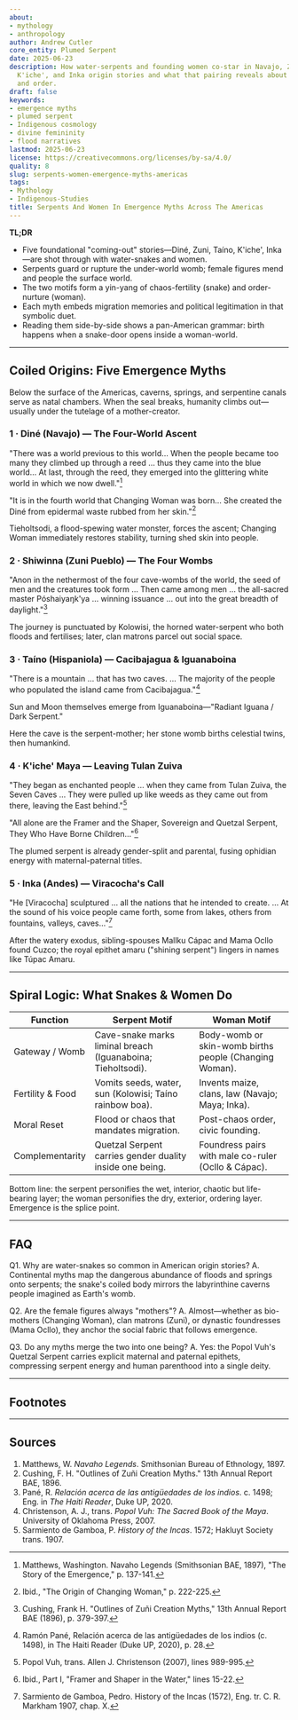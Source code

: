 ```yaml
---
about:
- mythology
- anthropology
author: Andrew Cutler
core_entity: Plumed Serpent
date: 2025-06-23
description: How water-serpents and founding women co-star in Navajo, Zuni, Taíno,
  K'iche', and Inka origin stories and what that pairing reveals about birth, chaos,
  and order.
draft: false
keywords:
- emergence myths
- plumed serpent
- Indigenous cosmology
- divine femininity
- flood narratives
lastmod: 2025-06-23
license: https://creativecommons.org/licenses/by-sa/4.0/
quality: 8
slug: serpents-women-emergence-myths-americas
tags:
- Mythology
- Indigenous-Studies
title: Serpents And Women In Emergence Myths Across The Americas
---
```


**TL;DR**

- Five foundational "coming-out" stories—Diné, Zuni, Taíno, K'iche', Inka—are shot through with water-snakes and women.
- Serpents guard or rupture the under-world womb; female figures mend and people the surface world.
- The two motifs form a yin-yang of chaos-fertility (snake) and order-nurture (woman).
- Each myth embeds migration memories and political legitimation in that symbolic duet.
- Reading them side-by-side shows a pan-American grammar: birth happens when a snake-door opens inside a woman-world.

---

## Coiled Origins: Five Emergence Myths

Below the surface of the Americas, caverns, springs, and serpentine canals serve as natal chambers. When the seal breaks, humanity climbs out—usually under the tutelage of a mother-creator.

### 1 · Diné (Navajo) — The Four-World Ascent

"There was a world previous to this world… When the people became too many they climbed up through a reed … thus they came into the blue world… At last, through the reed, they emerged into the glittering white world in which we now dwell."[^1]

"It is in the fourth world that Changing Woman was born… She created the Diné from epidermal waste rubbed from her skin."[^2]

Tieholtsodi, a flood-spewing water monster, forces the ascent; Changing Woman immediately restores stability, turning shed skin into people.

### 2 · Shiwinna (Zuni Pueblo) — The Four Wombs

"Anon in the nethermost of the four cave-wombs of the world, the seed of men and the creatures took form … Then came among men … the all-sacred master Póshaiyaŋk'ya … winning issuance … out into the great breadth of daylight."[^3]

The journey is punctuated by Kolowisi, the horned water-serpent who both floods and fertilises; later, clan matrons parcel out social space.

### 3 · Taíno (Hispaniola) — Cacibajagua & Iguanaboina

"There is a mountain … that has two caves. … The majority of the people who populated the island came from Cacibajagua."[^4]

Sun and Moon themselves emerge from Iguanaboina—"Radiant Iguana / Dark Serpent."

Here the cave is the serpent-mother; her stone womb births celestial twins, then humankind.

### 4 · K'iche' Maya — Leaving Tulan Zuiva

"They began as enchanted people … when they came from Tulan Zuiva, the Seven Caves … They were pulled up like weeds as they came out from there, leaving the East behind."[^5]

"All alone are the Framer and the Shaper, Sovereign and Quetzal Serpent, They Who Have Borne Children…"[^6]

The plumed serpent is already gender-split and parental, fusing ophidian energy with maternal-paternal titles.

### 5 · Inka (Andes) — Viracocha's Call

"He [Viracocha] sculptured … all the nations that he intended to create. … At the sound of his voice people came forth, some from lakes, others from fountains, valleys, caves…"[^7]

After the watery exodus, sibling-spouses Mallku Cápac and Mama Ocllo found Cuzco; the royal epithet amaru ("shining serpent") lingers in names like Túpac Amaru.

---

## Spiral Logic: What Snakes & Women Do

| Function | Serpent Motif | Woman Motif |
|----------|---------------|-------------|
| Gateway / Womb | Cave-snake marks liminal breach (Iguanaboina; Tieholtsodi). | Body-womb or skin-womb births people (Changing Woman). |
| Fertility & Food | Vomits seeds, water, sun (Kolowisi; Taíno rainbow boa). | Invents maize, clans, law (Navajo; Maya; Inka). |
| Moral Reset | Flood or chaos that mandates migration. | Post-chaos order, civic founding. |
| Complementarity | Quetzal Serpent carries gender duality inside one being. | Foundress pairs with male co-ruler (Ocllo & Cápac). |

Bottom line: the serpent personifies the wet, interior, chaotic but life-bearing layer; the woman personifies the dry, exterior, ordering layer. Emergence is the splice point.

---

## FAQ

Q1. Why are water-snakes so common in American origin stories?
A. Continental myths map the dangerous abundance of floods and springs onto serpents; the snake's coiled body mirrors the labyrinthine caverns people imagined as Earth's womb.

Q2. Are the female figures always "mothers"?
A. Almost—whether as bio-mothers (Changing Woman), clan matrons (Zuni), or dynastic foundresses (Mama Ocllo), they anchor the social fabric that follows emergence.

Q3. Do any myths merge the two into one being?
A. Yes: the Popol Vuh's Quetzal Serpent carries explicit maternal and paternal epithets, compressing serpent energy and human parenthood into a single deity.

---

## Footnotes

[^1]: Matthews, Washington. Navaho Legends (Smithsonian BAE, 1897), "The Story of the Emergence," p. 137-141.
[^2]: Ibid., "The Origin of Changing Woman," p. 222-225.
[^3]: Cushing, Frank H. "Outlines of Zuñi Creation Myths," 13th Annual Report BAE (1896), p. 379-397.
[^4]: Ramón Pané, Relación acerca de las antigüedades de los indios (c. 1498), in The Haiti Reader (Duke UP, 2020), p. 28.
[^5]: Popol Vuh, trans. Allen J. Christenson (2007), lines 989-995.
[^6]: Ibid., Part I, "Framer and Shaper in the Water," lines 15-22.
[^7]: Sarmiento de Gamboa, Pedro. History of the Incas (1572), Eng. tr. C. R. Markham 1907, chap. X.

---

## Sources

1. Matthews, W. *Navaho Legends*. Smithsonian Bureau of Ethnology, 1897.
2. Cushing, F. H. "Outlines of Zuñi Creation Myths." 13th Annual Report BAE, 1896.
3. Pané, R. *Relación acerca de las antigüedades de los indios*. c. 1498; Eng. in *The Haiti Reader*, Duke UP, 2020.
4. Christenson, A. J., trans. *Popol Vuh: The Sacred Book of the Maya*. University of Oklahoma Press, 2007.
5. Sarmiento de Gamboa, P. *History of the Incas*. 1572; Hakluyt Society trans. 1907.